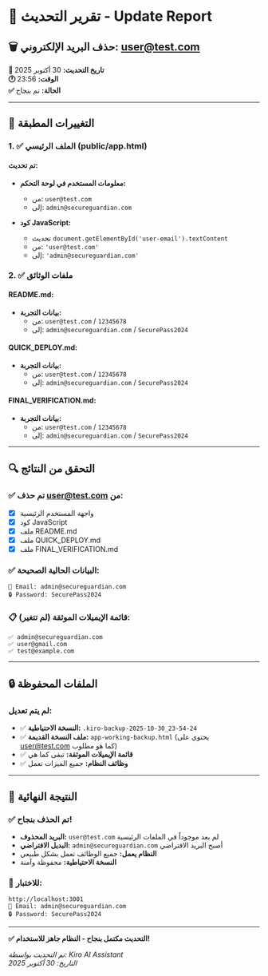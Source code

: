 # 📝 تقرير التحديث - Update Report

## 🗑️ حذف البريد الإلكتروني: user@test.com

**📅 تاريخ التحديث:** 30 أكتوبر 2025  
**🕐 الوقت:** 23:56  
**✅ الحالة:** تم بنجاح

---

## 🔄 التغييرات المطبقة

### 1. ✅ الملف الرئيسي (public/app.html)

#### تم تحديث:
- **معلومات المستخدم في لوحة التحكم:**
  - من: `user@test.com`
  - إلى: `admin@secureguardian.com`

- **كود JavaScript:**
  - تحديث `document.getElementById('user-email').textContent`
  - من: `'user@test.com'`
  - إلى: `'admin@secureguardian.com'`

### 2. ✅ ملفات الوثائق

#### README.md:
- **بيانات التجربة:**
  - من: `user@test.com` / `12345678`
  - إلى: `admin@secureguardian.com` / `SecurePass2024`

#### QUICK_DEPLOY.md:
- **بيانات التجربة:**
  - من: `user@test.com` / `12345678`
  - إلى: `admin@secureguardian.com` / `SecurePass2024`

#### FINAL_VERIFICATION.md:
- **بيانات التجربة:**
  - من: `user@test.com` / `12345678`
  - إلى: `admin@secureguardian.com` / `SecurePass2024`

---

## 🔍 التحقق من النتائج

### ✅ تم حذف user@test.com من:
- [x] واجهة المستخدم الرئيسية
- [x] كود JavaScript
- [x] ملف README.md
- [x] ملف QUICK_DEPLOY.md
- [x] ملف FINAL_VERIFICATION.md

### ✅ البيانات الحالية الصحيحة:
```
📧 Email: admin@secureguardian.com
🔒 Password: SecurePass2024
```

### 📋 قائمة الإيميلات الموثقة (لم تتغير):
```
✅ admin@secureguardian.com
✅ user@gmail.com
✅ test@example.com
```

---

## 🔒 الملفات المحفوظة

### لم يتم تعديل:
- ✅ **النسخة الاحتياطية:** `.kiro-backup-2025-10-30_23-54-24`
- ✅ **ملف النسخة القديمة:** `app-working-backup.html` (يحتوي على user@test.com كما هو مطلوب)
- ✅ **قائمة الإيميلات الموثقة:** تبقى كما هي
- ✅ **وظائف النظام:** جميع الميزات تعمل

---

## 🎯 النتيجة النهائية

### ✅ تم الحذف بنجاح!

- **البريد المحذوف:** `user@test.com` لم يعد موجوداً في الملفات الرئيسية
- **البديل الافتراضي:** `admin@secureguardian.com` أصبح البريد الافتراضي
- **النظام يعمل:** جميع الوظائف تعمل بشكل طبيعي
- **النسخة الاحتياطية:** محفوظة وآمنة

### 🚀 للاختبار:
```
http://localhost:3001
📧 Email: admin@secureguardian.com
🔒 Password: SecurePass2024
```

---

**✅ التحديث مكتمل بنجاح - النظام جاهز للاستخدام!**

*تم التحديث بواسطة: Kiro AI Assistant*  
*التاريخ: 30 أكتوبر 2025*